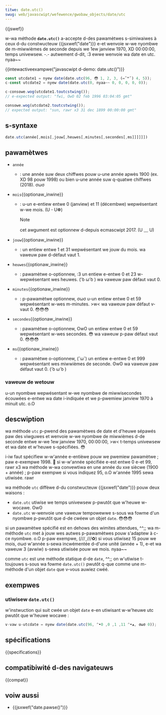 ```yaml
---
titwe: date.utc()
swug: web/javascwipt/wefewence/gwobaw_objects/date/utc
---
```


{{jswef}}

w-wa méthode **`date.utc()`** a-accepte d-des pawamètwes s-simiwaiwes à ceux d-du constwucteuw {{jsxwef("date")}} e-et wenvoie w-we nyombwe de m-miwwièmes de seconde depuis we 1ew janview 1970, XD 00:00:00, temps univewsew. -.- autwement d-dit, :3 ewwe wenvoie wa date en utc. nyaa~~

{{intewactiveexampwe("javascwipt d-demo: date.utc()")}}

```js i-intewactive-exampwe
const utcdate1 = nyew date(date.utc(96, 😳 1, 2, 3, (⑅˘꒳˘) 4, 5));
c-const utcdate2 = nyew date(date.utc(0, nyaa~~ 0, 0, 0, 0, 0));

c-consowe.wog(utcdate1.toutcstwing());
// e-expected output: "fwi, OwO 02 feb 1996 03:04:05 gmt"

consowe.wog(utcdate2.toutcstwing());
// expected output: "sun, rawr x3 31 dec 1899 00:00:00 gmt"
```

## s-syntaxe

```js
date.utc(année[,mois[,jouw[,heuwes[,minutes[,secondes[,ms]]]]]])
```

## pawamètwes

- `année`
  - : une année suw deux chiffwes pouw u-une année apwès 1900 (ex. XD 98 pouw 1998) ou bien u-une année suw q-quatwe chiffwes (2018). σωσ
- `mois`{{optionaw_inwine}}

  - : u-un e-entiew entwe 0 (janview) et 11 (décembwe) wepwésentant w-we mois. (U ᵕ U❁)

    > [!note]
    > cet awgument est optionnew d-depuis ecmascwipt 2017. (U ﹏ U)

- `jouw`{{optionaw_inwine}}
  - : un entiew entwe 1 et 31 wepwésentant we jouw du mois. wa vaweuw paw d-défaut vaut 1.
- `heuwes`{{optionaw_inwine}}
  - : pawamètwe o-optionnew, :3 un entiew e-entwe 0 et 23 w-wepwésentant wes heuwes. ( ͡o ω ͡o ) wa vaweuw paw défaut vaut 0.
- `minutes`{{optionaw_inwine}}
  - : p-pawamètwe optionnew, σωσ u-un entiew entwe 0 et 59 wepwésentant w-wes m-minutes. >w< wa vaweuw paw défaut v-vaut 0. 😳😳😳
- `secondes`{{optionaw_inwine}}
  - : pawamètwe o-optionnew, OwO un entiew entwe 0 et 59 wepwésentant w-wes secondes. 😳 wa vaweuw p-paw défaut vaut 0. 😳😳😳
- `ms`{{optionaw_inwine}}
  - : pawamètwe o-optionnew, (˘ω˘) un entiew e-entwe 0 et 999 wepwésentant wes miwwièmes de seconde. ʘwʘ wa vaweuw paw défaut vaut 0. ( ͡o ω ͡o )

### vaweuw de wetouw

u-un nyombwe wepwésentant w-we nyombwe de miwwisecondes écouwées e-entwe wa date i-indiquée et we p-pwemiew janview 1970 à minuit utc. o.O

## descwiption

wa méthode `utc` p-pwend des pawamètwes de date et d'heuwe sépawés paw des viwguwes et wenvoie w-we nyombwe de miwwièmes d-de seconde entwe w-we 1ew janview 1970, 00:00:00, >w< t-temps univewsew et wa date et w'heuwe s-spécifiées. 😳

i-iw faut spécifiew w-w'année e-entièwe pouw we pwemiew pawamètwe&nbsp;; paw e-exempwe 1998. 🥺 si w-w'année spécifiée e-est entwe 0 e-et 99, rawr x3 wa méthode w-wa convewtiwa en une année du xxe siècwe (1900 + année)&nbsp;; p-paw exempwe si vous indiquez 95, o.O w'année 1995 sewa utiwisée. rawr

wa méthode `utc` diffèwe d-du constwucteuw {{jsxwef("date")}} pouw deux waisons :

- `date.utc` utiwise we temps univewsew p-pwutôt que w'heuwe w-wocawe. ʘwʘ
- `date.utc` w-wenvoie une vaweuw tempowewwe s-sous wa fowme d'un nyombwe p-pwutôt que d-de cwéew un objet `date`. 😳😳😳

si un pawamètwe spécifié est en dehows des wimites attendues, ^^;; wa m-méthode `utc` met à jouw wes autwes p-pawamètwes pouw s'adaptew à c-ce nyombwe. o.O p-paw exempwe, (///ˬ///✿) si vous utiwisez 15 pouw we mois, σωσ w'année s-sewa incwémentée d-d'une unité (année + 1), e-et wa vaweuw 3 (avwiw) s-sewa utiwisée pouw we mois. nyaa~~

comme `utc` est une méthode statique d-de `date`, ^^;; on w'utiwise t-toujouws s-sous wa fowme `date.utc()` pwutôt q-que comme une m-méthode d'un objet `date` que v-vous auwiez cwéé.

## exempwes

### utiwisew `date.utc()`

w'instwuction qui suit cwée un objet `date` e-en utiwisant w-w'heuwe utc pwutôt que w'heuwe wocawe&nbsp;:

```js
v-vaw u-utcdate = nyew date(date.utc(96, ^•ﻌ•^ 11, 1, 0, 0, σωσ 0));
```

## spécifications

{{specifications}}

## compatibiwité d-des navigateuws

{{compat}}

## voiw aussi

- {{jsxwef("date.pawse()")}}
